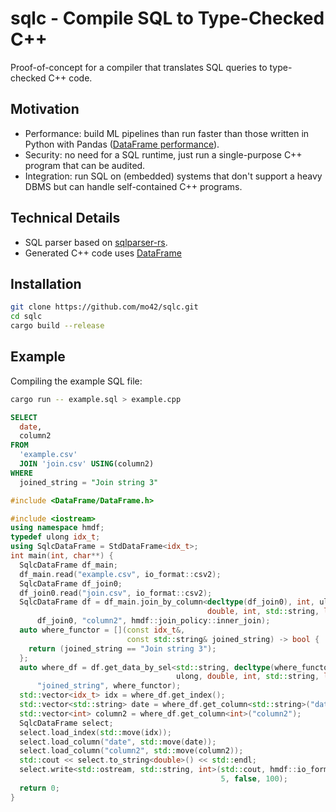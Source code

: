 # sqlc - Compile SQL to Type-Checked C++

Proof-of-concept for a compiler that translates SQL queries to type-checked C++ code.

## Motivation
- Performance: build ML pipelines than run faster than those written in Python with Pandas ([DataFrame performance](https://github.com/hosseinmoein/DataFrame?tab=readme-ov-file#performance)).
- Security: no need for a SQL runtime, just run a single-purpose C++ program that can be audited.
- Integration: run SQL on (embedded) systems that don't support a heavy DBMS but can handle self-contained C++ programs.

## Technical Details
- SQL parser based on [sqlparser-rs](https://github.com/sqlparser-rs/sqlparser-rs).
- Generated C++ code uses [DataFrame](https://github.com/hosseinmoein/DataFrame)

## Installation
```sh
git clone https://github.com/mo42/sqlc.git
cd sqlc
cargo build --release
```

## Example

Compiling the example SQL file:
```sh
cargo run -- example.sql > example.cpp
```

```sql
SELECT
  date,
  column2
FROM
  'example.csv'
  JOIN 'join.csv' USING(column2)
WHERE
  joined_string = "Join string 3"
```

```cpp
#include <DataFrame/DataFrame.h>

#include <iostream>
using namespace hmdf;
typedef ulong idx_t;
using SqlcDataFrame = StdDataFrame<idx_t>;
int main(int, char**) {
  SqlcDataFrame df_main;
  df_main.read("example.csv", io_format::csv2);
  SqlcDataFrame df_join0;
  df_join0.read("join.csv", io_format::csv2);
  SqlcDataFrame df = df_main.join_by_column<decltype(df_join0), int, ulong,
                                            double, int, std::string, long>(
      df_join0, "column2", hmdf::join_policy::inner_join);
  auto where_functor = [](const idx_t&,
                          const std::string& joined_string) -> bool {
    return (joined_string == "Join string 3");
  };
  auto where_df = df.get_data_by_sel<std::string, decltype(where_functor),
                                     ulong, double, int, std::string, long>(
      "joined_string", where_functor);
  std::vector<idx_t> idx = where_df.get_index();
  std::vector<std::string> date = where_df.get_column<std::string>("date");
  std::vector<int> column2 = where_df.get_column<int>("column2");
  SqlcDataFrame select;
  select.load_index(std::move(idx));
  select.load_column("date", std::move(date));
  select.load_column("column2", std::move(column2));
  std::cout << select.to_string<double>() << std::endl;
  select.write<std::ostream, std::string, int>(std::cout, hmdf::io_format::csv,
                                               5, false, 100);
  return 0;
}
```
